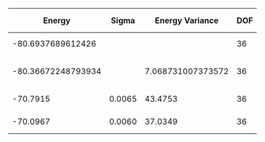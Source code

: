 | Energy             | Sigma  | Energy Variance   | DOF | Einf | Method                       | Data Repository |
|--------------------|--------|-------------------|-----|------|------------------------------|-----------------|
| -80.6937689612426  |        |                   | 36  | 0    | Exact diagonalization        |                 |
| -80.36672248793934 |        | 7.068731007373572 | 36  | 0    | DMRG (bond dimension = 2048) |                 |
| -70.7915           | 0.0065 | 43.4753           | 36  | 0    | RBM (alpha = 1)              |                 |
| -70.0967           | 0.0060 | 37.0349           | 36  | 0    | Jastrow baseline             |                 |
